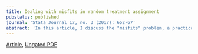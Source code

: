 ```yaml
---
title: Dealing with misfits in random treatment assignment
pubstatus: published
journal: 'Stata Journal 17, no. 3 (2017): 652-67'
abstract: 'In this article, I discuss the "misfits" problem, a practical issue that arises in random treatment assignment whenever observations cannot be neatly distributed among treatments. I also introduce the <code>randtreat</code> command, which performs random assignment of unequal treatment fractions and provides several methods to deal with misfits.'
---
```


[Article](https://www.stata-journal.com/article.html?article=st0490), [Ungated PDF](https://www.dropbox.com/s/os7f4zohdtt2zap/sjart_st0490.pdf?dl=0)
